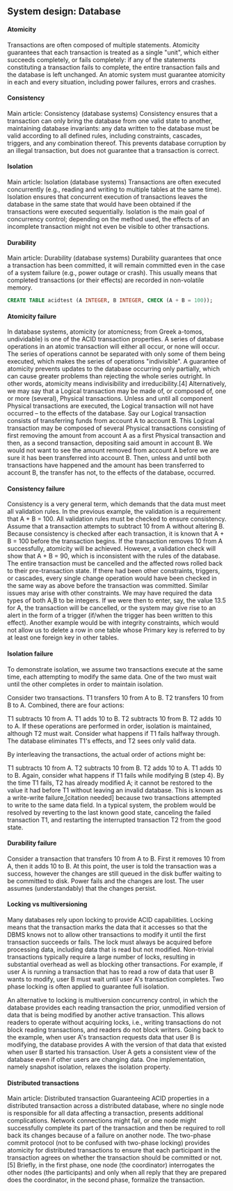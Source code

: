 ## System design: Database

#### Atomicity
Transactions are often composed of multiple statements. Atomicity guarantees that each transaction is treated as a single "unit", which either succeeds completely, or fails completely: if any of the statements constituting a transaction fails to complete, the entire transaction fails and the database is left unchanged. An atomic system must guarantee atomicity in each and every situation, including power failures, errors and crashes.

#### Consistency
Main article: Consistency (database systems)
Consistency ensures that a transaction can only bring the database from one valid state to another, maintaining database invariants: any data written to the database must be valid according to all defined rules, including constraints, cascades, triggers, and any combination thereof. This prevents database corruption by an illegal transaction, but does not guarantee that a transaction is correct.

#### Isolation
Main article: Isolation (database systems)
Transactions are often executed concurrently (e.g., reading and writing to multiple tables at the same time). Isolation ensures that concurrent execution of transactions leaves the database in the same state that would have been obtained if the transactions were executed sequentially. Isolation is the main goal of concurrency control; depending on the method used, the effects of an incomplete transaction might not even be visible to other transactions.

#### Durability
Main article: Durability (database systems)
Durability guarantees that once a transaction has been committed, it will remain committed even in the case of a system failure (e.g., power outage or crash). This usually means that completed transactions (or their effects) are recorded in non-volatile memory.


```sql
CREATE TABLE acidtest (A INTEGER, B INTEGER, CHECK (A + B = 100));
```

#### Atomicity failure
In database systems, atomicity (or atomicness; from Greek a-tomos, undividable) is one of the ACID transaction properties. A series of database operations in an atomic transaction will either all occur, or none will occur. The series of operations cannot be separated with only some of them being executed, which makes the series of operations "indivisible". A guarantee of atomicity prevents updates to the database occurring only partially, which can cause greater problems than rejecting the whole series outright. In other words, atomicity means indivisibility and irreducibility.[4] Alternatively, we may say that a Logical transaction may be made of, or composed of, one or more (several), Physical transactions. Unless and until all component Physical transactions are executed, the Logical transaction will not have occurred – to the effects of the database. Say our Logical transaction consists of transferring funds from account A to account B. This Logical transaction may be composed of several Physical transactions consisting of first removing the amount from account A as a first Physical transaction and then, as a second transaction, depositing said amount in account B. We would not want to see the amount removed from account A before we are sure it has been transferred into account B. Then, unless and until both transactions have happened and the amount has been transferred to account B, the transfer has not, to the effects of the database, occurred.

#### Consistency failure
Consistency is a very general term, which demands that the data must meet all validation rules. In the previous example, the validation is a requirement that A + B = 100. All validation rules must be checked to ensure consistency. Assume that a transaction attempts to subtract 10 from A without altering B. Because consistency is checked after each transaction, it is known that A + B = 100 before the transaction begins. If the transaction removes 10 from A successfully, atomicity will be achieved. However, a validation check will show that A + B = 90, which is inconsistent with the rules of the database. The entire transaction must be cancelled and the affected rows rolled back to their pre-transaction state. If there had been other constraints, triggers, or cascades, every single change operation would have been checked in the same way as above before the transaction was committed. Similar issues may arise with other constraints. We may have required the data types of both A,B to be integers. If we were then to enter, say, the value 13.5 for A, the transaction will be cancelled, or the system may give rise to an alert in the form of a trigger (if/when the trigger has been written to this effect). Another example would be with integrity constraints, which would not allow us to delete a row in one table whose Primary key is referred to by at least one foreign key in other tables.

#### Isolation failure
To demonstrate isolation, we assume two transactions execute at the same time, each attempting to modify the same data. One of the two must wait until the other completes in order to maintain isolation.

Consider two transactions. T1 transfers 10 from A to B. T2 transfers 10 from B to A. Combined, there are four actions:

T1 subtracts 10 from A.
T1 adds 10 to B.
T2 subtracts 10 from B.
T2 adds 10 to A.
If these operations are performed in order, isolation is maintained, although T2 must wait. Consider what happens if T1 fails halfway through. The database eliminates T1's effects, and T2 sees only valid data.

By interleaving the transactions, the actual order of actions might be:

T1 subtracts 10 from A.
T2 subtracts 10 from B.
T2 adds 10 to A.
T1 adds 10 to B.
Again, consider what happens if T1 fails while modifying B (step 4). By the time T1 fails, T2 has already modified A; it cannot be restored to the value it had before T1 without leaving an invalid database. This is known as a write-write failure,[citation needed] because two transactions attempted to write to the same data field. In a typical system, the problem would be resolved by reverting to the last known good state, canceling the failed transaction T1, and restarting the interrupted transaction T2 from the good state.

#### Durability failure
Consider a transaction that transfers 10 from A to B. First it removes 10 from A, then it adds 10 to B. At this point, the user is told the transaction was a success, however the changes are still queued in the disk buffer waiting to be committed to disk. Power fails and the changes are lost. The user assumes (understandably) that the changes persist.



#### Locking vs multiversioning
Many databases rely upon locking to provide ACID capabilities. Locking means that the transaction marks the data that it accesses so that the DBMS knows not to allow other transactions to modify it until the first transaction succeeds or fails. The lock must always be acquired before processing data, including data that is read but not modified. Non-trivial transactions typically require a large number of locks, resulting in substantial overhead as well as blocking other transactions. For example, if user A is running a transaction that has to read a row of data that user B wants to modify, user B must wait until user A's transaction completes. Two phase locking is often applied to guarantee full isolation.

An alternative to locking is multiversion concurrency control, in which the database provides each reading transaction the prior, unmodified version of data that is being modified by another active transaction. This allows readers to operate without acquiring locks, i.e., writing transactions do not block reading transactions, and readers do not block writers. Going back to the example, when user A's transaction requests data that user B is modifying, the database provides A with the version of that data that existed when user B started his transaction. User A gets a consistent view of the database even if other users are changing data. One implementation, namely snapshot isolation, relaxes the isolation property.

#### Distributed transactions
Main article: Distributed transaction
Guaranteeing ACID properties in a distributed transaction across a distributed database, where no single node is responsible for all data affecting a transaction, presents additional complications. Network connections might fail, or one node might successfully complete its part of the transaction and then be required to roll back its changes because of a failure on another node. The two-phase commit protocol (not to be confused with two-phase locking) provides atomicity for distributed transactions to ensure that each participant in the transaction agrees on whether the transaction should be committed or not.[5] Briefly, in the first phase, one node (the coordinator) interrogates the other nodes (the participants) and only when all reply that they are prepared does the coordinator, in the second phase, formalize the transaction.

